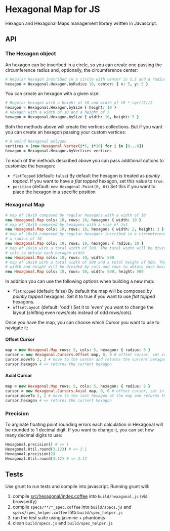 # Hexagonal Map for JS

Hexagon and Hexagonal Maps management library written in Javascript.

## API

### The Hexagon object

An hexagon can be inscribed in a circle, so you can create one passing the
circumference radius and, optionally, the circumference center:

```coffeescript
# Regular hexagon inscribed in a circle with center in 5,5 and a radius of 10
hexagon = Hexagonal.Hexagon.byRadius 10, center: { x: 5, y: 5 }
```

You can create an hexagon with a given size:

```coffeescript
# Regular hexagon with a height of 10 and width of 10 * sqrt(3)/2
hexagon = Hexagonal.Hexagon.bySize { height: 10 }
# Hexagon with a width of 10 and a height of 5
hexagon = Hexagonal.Hexagon.bySize { width: 10, height: 5 }
```

Both the methods above will create the vertices collections.
But if you want you can create an hexagon passing your custom vertices:

```coffeescript
# A weird hexagonal polygon
vertices = (new Hexagonal.Vertex(i*5, i*10) for i in [0...6])
hexagon = Hexagonal.Hexagon.byVertices vertices
```

To each of the methods described above you can pass additional options to customize the hexagon:

- `flatTopped` (default: `false`) By default the hexagon is treated as _pointly topped_. If you want to have a _flat topped_ hexagon, set this value to `true`.
- `position` (default: `new Hexagonal.Point(0, 0)`) Set this if you want to place the hexagon in a specific position

### Hexagonal Map

```coffeescript
# map of 10x10 composed by regular hexagons with a width of 10
new Hexagonal.Map cols: 10, rows: 10, hexagon: { width: 10 }
# map of 10x10 composed by hexagons with a size of 2x3
new Hexagonal.Map cols: 10, rows: 10, hexagon: { width: 2, height: 3 }
# map of 10x10 composed by regular hexagons inscribed in a circumference with
# a radius of 10
new Hexagonal.Map cols: 10, rows: 10, hexagon: { radius: 10 }
# map of 10x10 with a total width of 500. The total width will be divided by
# cols to obtain each hexagon width
new Hexagonal.Map cols: 10, rows: 10, width: 500
# map of 10x10 with a total width of 500 and a total height of 500. The total
# width and height will be divided by cols and rows to obtain each hexagon size
new Hexagonal.Map cols: 10, rows: 10, width: 500, height: 500
```

In addition you can use the following options when building a new map:

- `flatTopped` (default: false) By default the map will be composed by _pointly topped_ hexagons. Set it to true if you want to use _flat topped_ hexagons.
- `offsetLayout` (default: 'odd') Set it to 'even' you want to change the layout (shifting even rows/cols instead of odd rows/cols).

Once you have the map, you can choose which Cursor you want to use to navigate it:

#### Offset Cursor

```coffeescript
map = new Hexagonal.Map rows: 5, cols: 5, hexagon: { radius: 5 }
cursor = new Hexagonal.Cursors.Offset map, 0, 0 # offset cursor, set in 0,0 (first hexagon)
cursor.moveTo 2, 2 # move to the center and returns the current hexagon
cursor.hexagon # => returns the current hexagon
```

#### Axial Cursor

```coffeescript
map = new Hexagonal.Map rows: 5, cols: 5, hexagon: { radius: 5 }
cursor = new Hexagonal.Cursors.Axial map, 0, 0 # offset cursor, set in 0,0 (map center)
cursor.moveTo 2, 2 # move to the last hexagon of the map and returns the current hexagon
cursor.hexagon # => returns the current hexagon
```

### Precision

To arginate floating point rounding errors each calculation in Hexagonal will be
rounded to 1 decimal digit. If you want to change it, you can set how many decimal
digits to use:

```coffeescript
Hexagonal.precision() # => 1
Hexagonal.Util.round(3.123) # => 3.1
Hexagonal.precision(2)
Hexagonal.Util.round(3.12) # => 3.12
```

## Tests

Use grunt to run tests and compile into javascript. Running grunt will:

1. compile [src/hexagonal/index.coffee](src/hexagonal/index.coffee) into `build/hexagonal.js` (via browserify)
2. compile `specs/**/*_spec.coffee` into `build/specs.js` and `specs/spec_helper.coffee` into `build/spec_helper.js`
3. run the test suite using jasmine + phantomjs
4. clean `build/specs.js` and `build/spec_helper.js`
